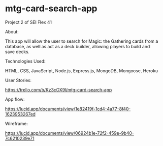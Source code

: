 # mtg-card-search-app
Project 2 of SEI Flex 41

About:

This app will allow the user to search for Magic: the Gathering cards from a database, as well as act as a deck builder, allowing players to build and save decks.

Technologies Used:

HTML, CSS, JavaScript, Node.js, Express.js, MongoDB, Mongoose, Heroku

User Stories:

https://trello.com/b/Kz3cOX9l/mtg-card-search-app


App flow:

https://lucid.app/documents/view/1e82419f-1cd4-4a77-8f40-1623953267ed

Wireframe:

https://lucid.app/documents/view/06924b1e-72f2-459e-9b40-7c6210239e71